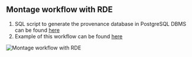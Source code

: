 ## Montage workflow with RDE
1. SQL script to generate the provenance database in PostgreSQL DBMS can be found [here](montage.sql)
2. Example of this workflow can be found [here](../../simulation/montage)

![Montage workflow with RDE](montage.png)

